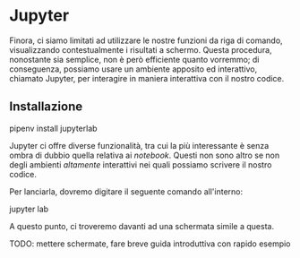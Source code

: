 # Jupyter

Finora, ci siamo limitati ad utilizzare le nostre funzioni da riga di comando, visualizzando contestualmente i risultati a schermo. Questa procedura, nonostante sia semplice, non è però efficiente quanto vorremmo; di conseguenza, possiamo usare un ambiente apposito ed interattivo, chiamato Jupyter, per interagire in maniera interattiva con il nostro codice. 

## Installazione

pipenv install jupyterlab

Jupyter ci offre diverse funzionalità, tra cui la più interessante è senza ombra di dubbio quella relativa ai *notebook*. Questi non sono altro se non degli ambienti *altamente* interattivi nei quali possiamo scrivere il nostro codice.

Per lanciarla, dovremo digitare il seguente comando all'interno:

jupyter lab

A questo punto, ci troveremo davanti ad una schermata simile a questa.

TODO: mettere schermate, fare breve guida introduttiva con rapido esempio
